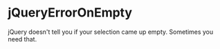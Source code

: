 jQueryErrorOnEmpty
==================

jQuery doesn't tell you if your selection came up empty. Sometimes you need that.
